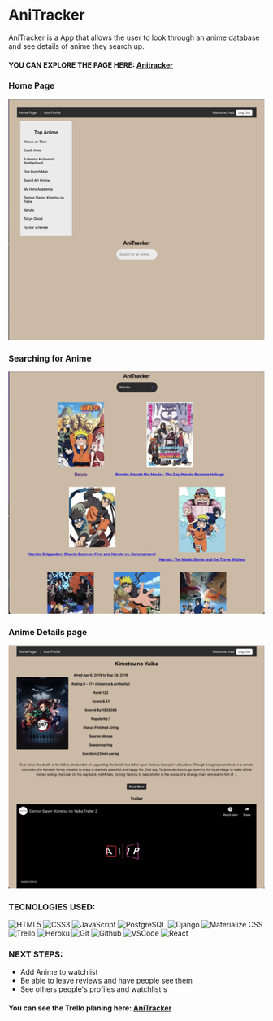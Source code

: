 # AniTracker

AniTracker is a App that allows the user to look through an anime database and see details of anime they search up.


#### YOU CAN EXPLORE THE PAGE HERE: [Anitracker](https://anitracker-ah.herokuapp.com/)

### Home Page

![home page](/images/homepage.png)

### Searching for Anime

![searching](/images/searching.png)

### Anime Details page

![anime details page](/images/details.png)


### TECNOLOGIES USED:
![HTML5](https://img.shields.io/badge/-HTML5-05122A?style=flat&logo=html5)
![CSS3](https://img.shields.io/badge/-CSS-05122A?style=flat&logo=css3)
![JavaScript](https://img.shields.io/badge/-JavaScript-05122A?style=flat&logo=javascript)
![PostgreSQL](https://img.shields.io/badge/-PostgreSQL-05122A?style=flat&logo=postgresql)
![Django](https://img.shields.io/badge/-Django-05122A?style=flat&logo=django)
![Materialize CSS](https://img.shields.io/badge/-Materialize_CSS-05122A?style=flat&logo=materialdesign)
![Trello](https://img.shields.io/badge/-Trello-05122A?style=flat&logo=trello)
![Heroku](https://img.shields.io/badge/-Heroku-05122A?style=flat&logo=heroku)
![Git](https://img.shields.io/badge/-Git-05122A?style=flat&logo=git)
![Github](https://img.shields.io/badge/-GitHub-05122A?style=flat&logo=github)
![VSCode](https://img.shields.io/badge/-VS_Code-05122A?style=flat&logo=visualstudio)
![React](https://img.shields.io/badge/-React-05122A?style=flat&logo=react)


### NEXT STEPS: 
* Add Anime to watchlist
* Be able to leave reviews and have people see them
* See others people's profiles and watchlist's


#### You can see the Trello planing here: [AniTracker](https://trello.com/b/AAUZOt6c/anitracker)
